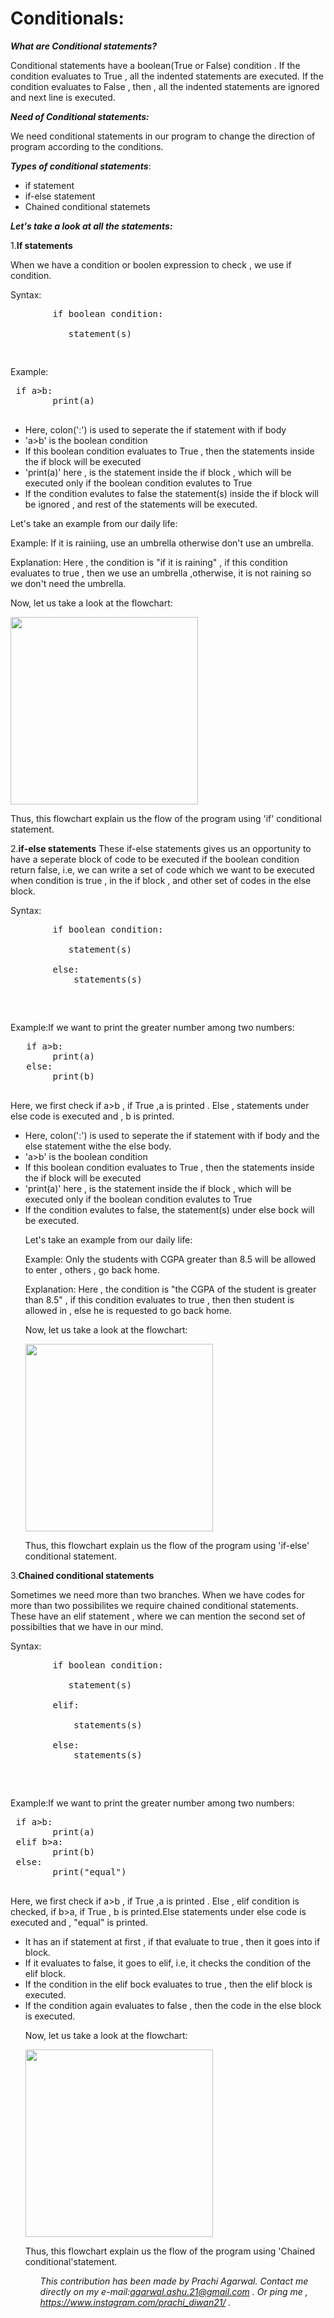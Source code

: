 # **Conditionals:**

***What are Conditional statements?***

Conditional statements have a boolean(True or False) condition . 
If the condition evaluates to True , all the indented statements are executed.
If the condition evaluates to False , then , all the indented statements are ignored and next line is executed.

***Need of Conditional statements:***

We need conditional statements in our program to change the direction of program according to the conditions.

***Types of conditional statements***:
<ul>
<li>if statement</li>
<li>if-else statement</li>
<li>Chained conditional statemets</li>
</ul>


***Let's take a look at all the statements:***

1.<b>If statements</b>

When we have a condition or boolen expression to check , we use if condition.

<p>Syntax:</p>
<p><PRE>
        if boolean condition:<br>
           statement(s)</p>
</PRE>
Example:
<PRE> if a>b:
        print(a)
        </PRE>
      <ul>
      <li>Here, colon(':') is used to seperate the if statement with if body</li>
      <li> 'a>b' is the boolean condition</li>
      <li>If this boolean condition evaluates to True , then the statements inside the if block will be executed</li>
      <li>'print(a)' here , is the statement inside the if block , which will be executed only if the boolean condition evalutes to True</li>
      <li>If the condition evalutes to false the statement(s) inside the if block will be ignored , and rest of the statements will be executed.</li>
      </ul>
        <p>Let's take an example from our daily life:</p>
        <p>Example: If it is rainiing, use an umbrella otherwise don't use an umbrella.</p>
        <p>Explanation: Here , the condition is "if it is raining" , if this condition evaluates to true , then we use an umbrella ,otherwise, it is not raining so we don't need the umbrella.</p>
        <p>Now, let us take a look at the flowchart:</p>
       <p> <img src="https://user-images.githubusercontent.com/49331074/92867276-106d0d80-f41e-11ea-8289-d5e9da1d6b34.JPG" width="300" height="300"></p>
        <p>Thus, this flowchart explain us the flow of the program using 'if' conditional statement.</p>

2.<b>if-else statements</b>
        These if-else statements gives us an opportunity to have a seperate block of code to be executed if the boolean condition return false, i.e, we can write a set of code which we want to be executed when condition is true , in the if block , and other set of codes in the else block.
        <p>Syntax:</p>
<p><PRE>
        if boolean condition:<br>
           statement(s)<br>
        else:
            statements(s)
        </p>
</PRE>
Example:If we want to print the greater number among two numbers:
<PRE>   if a>b:
        print(a)
   else:
        print(b)
        </PRE>
       Here, we first check if a>b , if True ,a is printed . Else , statements under else code is executed and , b is printed.
       <ul>
      <li>Here, colon(':') is used to seperate the if statement with if body and the else statement withe the else body.</li>
      <li> 'a>b' is the boolean condition</li>
      <li>If this boolean condition evaluates to True , then the statements inside the if block will be executed</li>
      <li>'print(a)' here , is the statement inside the if block , which will be executed only if the boolean condition evalutes to True</li>
      <li>If the condition evalutes to false, the statement(s) under else bock will be executed. </li>
        <p>Let's take an example from our daily life:</p>
        <p>Example: Only the students with CGPA greater than 8.5 will be allowed to enter , others , go back home.
        <p>Explanation: Here , the condition is "the CGPA of the student is greater than 8.5" , if this condition evaluates to true , then then student is allowed in , else he is requested to go back home.</p>
        <p>Now, let us take a look at the flowchart:</p>
       <p> <img src="https://user-images.githubusercontent.com/49331074/92884784-ce4cc780-f42f-11ea-837b-0ffc530f42e5.JPG"  width="300" height="300"></p>
        <p>Thus, this flowchart explain us the flow of the program using 'if-else' conditional statement.</p>
      </ul>
      
  3.<b>Chained conditional statements</b>
  
  Sometimes we need more than two branches. When we have codes for more than two possibilites we require chained conditional statements.
  These have an elif statement , where we can mention the second set of possibilties that we have in our mind.
    <p>Syntax:</p>
<p><PRE>
        if boolean condition:<br>
           statement(s)<br>
        elif:<br>
            statements(s)<br>
        else:
            statements(s)
        </p>
</PRE>
Example:If we want to print the greater number among two numbers:
<PRE> if a>b:
        print(a)
 elif b>a:
        print(b)
 else:
        print("equal")
        </PRE>
        Here, we first check if a>b , if True ,a is printed . Else , elif condition is checked, if b>a, if True , b is printed.Else statements under else code is executed and , "equal" is printed.
    <ul>
        <li>It has an if statement at first , if that evaluate to true , then it goes into if block.</li>
        <li>If it evaluates to false, it goes to elif, i.e, it checks the condition of the elif block.</li>
        <li>If the condition in the elif bock evaluates to true , then the elif block is executed.</li>
        <li>If the condition again evaluates to false , then the code in the else block is executed.</li>
    <p>Now, let us take a look at the flowchart:</p>
       <p> <img src="https://user-images.githubusercontent.com/49331074/92886465-47005380-f431-11ea-90dc-74c1c5014a7d.JPG" width="300" height="300"></p>
        <p>Thus, this flowchart explain us the flow of the program using 'Chained conditional'statement.</p>
      <ul>
<p>

*This contribution has been made by Prachi Agarwal. Contact me directly on my e-mail:agarwal.ashu.21@gmail.com . Or ping me , https://www.instagram.com/prachi_diwan21/ .*

</p>
